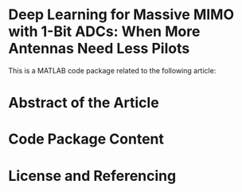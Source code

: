 # Deep Learning for Massive MIMO with 1-Bit ADCs: When More Antennas Need Less Pilots
This is a MATLAB code package related to the following article:
# Abstract of the Article

# Code Package Content

# License and Referencing
